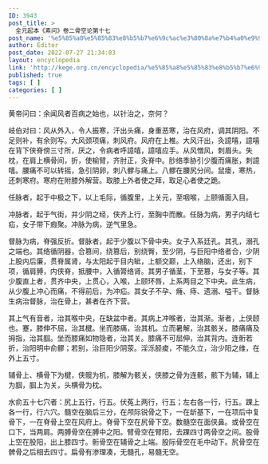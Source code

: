 ```yaml
---
ID: 3943
post_title: >
  全元起本《素问》卷二骨空论第十七
post_name: '%e5%85%a8%e5%85%83%e8%b5%b7%e6%9c%ac%e3%80%8a%e7%b4%a0%e9%97%ae%e3%80%8b%e5%8d%b7%e4%ba%8c%e9%aa%a8%e7%a9%ba%e8%ae%ba%e7%ac%ac%e5%8d%81%e4%b8%83'
author: Editor
post_date: 2022-07-27 21:34:03
layout: encyclopedia
link: 'http://kege.org.cn/encyclopedia/%e5%85%a8%e5%85%83%e8%b5%b7%e6%9c%ac%e3%80%8a%e7%b4%a0%e9%97%ae%e3%80%8b%e5%8d%b7%e4%ba%8c%e9%aa%a8%e7%a9%ba%e8%ae%ba%e7%ac%ac%e5%8d%81%e4%b8%83'
published: true
tags: [ ]
categories: [ ]
---
```

黄帝问曰：余闻风者百病之始也，以针治之，奈何？

岐伯对曰：风从外入，令人振寒，汗出头痛，身重恶寒，治在风府，调其阴阳。不足则补，有余则写。大风颈项痛，刺风府。风府在上椎。大风汗出，灸譩嘻，譩嘻在背下侠脊傍三寸所，厌之，令病者呼譩嘻，譩嘻应手。从风憎风，刺眉头。失枕，在肩上横骨间，折，使榆臂，齐肘正，灸脊中。䏚络季胁引少腹而痛胀，刺譩嘻。腰痛不可以转摇，急引阴卵，刺八髎与痛上。八髎在腰尻分间。鼠瘘，寒热，还刺寒府。寒府在附膝外解营。取膝上外者使之拜，取足心者使之跪。

任脉者，起于中极之下，以上毛际，循腹里，上关元，至咽喉，上颐循面入目。

冲脉者，起于气街，并少阴之经，侠齐上行，至胸中而散。任脉为病，男子内结七疝，女子带下瘕聚。冲脉为病，逆气里急。

督脉为病，脊强反折。督脉者，起于少腹以下骨中央。女子入系廷孔。其孔，溺孔之端也。其络循阴器，合篡间，绕篡后，别绕臀，至少阴，与巨阳中络者合，少阴上股内后廉，贯脊属肾，与太阳起于目内眦，上额交巅，上入络脑，还出，别下项，循肩膊，内侠脊，抵腰中，入循膂络肾。其男子循茎，下至篡，与女子等。其少腹直上者，贯齐中央，上贯心，入喉，上颐环唇，上系两目之下中央。此生病，从少腹上冲心而痛，不得前后，为冲疝。其女子不孕、癃、痔、遗溺、嗌干。督脉生病治督脉，治在骨上，甚者在齐下营。

其上气有音者，治其喉中央，在缺盆中者。其病上冲喉者，治其渐。渐者，上侠颐也。蹇，膝伸不屈，治其楗。坐而膝痛，治其机。立而暑解，治其骸关。膝痛痛及拇指，治其腘。坐而膝痛如物隐者，治其关。膝痛不可屈伸，治其背内。连䯒若折，治阳明中俞髎；若别，治巨阳少阴荥。淫泺胫痠，不能久立，治少阳之维，在外上五寸。

辅骨上、横骨下为楗，侠髋为机，膝解为骸关，侠膝之骨为连骸，骸下为辅，辅上为腘，腘上为关，头横骨为枕。

水俞五十七穴者：尻上五行，行五。伏菟上两行，行五；左右各一行，行五。踝上各一行，行六穴。髓空在脑后三分，在颅际锐骨之下，一在龂基下，一在项后中复骨下，一在脊骨上空在风府上。脊骨下空在尻骨下空。数髓空在面侠鼻。或骨空在口下，当两肩。两膊骨空在膊中之阳。臂骨空在臂阳，去踝四寸两骨空之间。股骨上空在股阳，出上膝四寸。䯒骨空在辅骨之上端。股际骨空在毛中动下。尻骨空在髀骨之后相去四寸。扁骨有渗理凑，无髓孔，易髓无空。